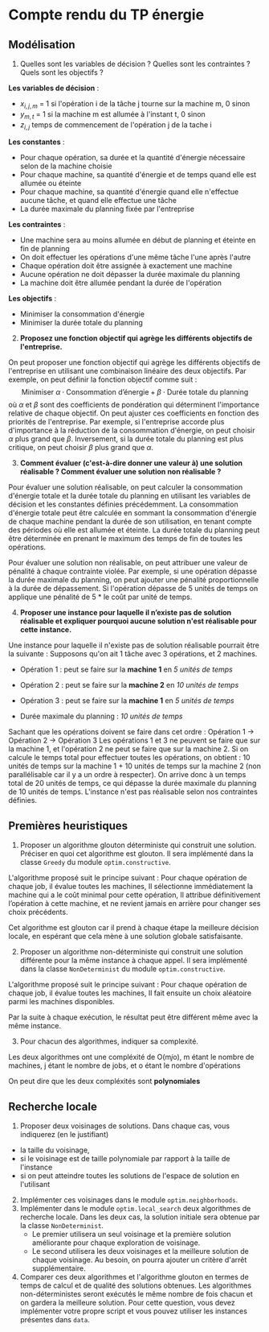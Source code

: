# Compte rendu du TP énergie

## Modélisation
1) Quelles sont les variables de décision ? Quelles sont les contraintes ? Quels sont les objectifs ?

**Les variables de décision** :
- $x_{i,j,m}$ = 1 si l'opération i de la tâche j tourne sur la machine m, 0 sinon
- $y_{m,t}$ = 1 si la machine m est allumée à l'instant t, 0 sinon
- $z_{i,j}$ temps de commencement de l'opération j de la tache i

**Les constantes** :
- Pour chaque opération, sa durée et la quantité d'énergie nécessaire selon de la machine choisie
- Pour chaque machine, sa quantité d'énergie et de temps quand elle est allumée ou éteinte
- Pour chaque machine, sa quantité d'énergie quand elle n'effectue aucune tâche, et quand elle effectue une tâche
- La durée maximale du planning fixée par l'entreprise

**Les contraintes** :
- Une machine sera au moins allumée en début de planning et éteinte en fin de planning
- On doit effectuer les opérations d'une même tâche l'une après l'autre
- Chaque opération doit être assignée à exactement une machine
- Aucune opération ne doit dépasser la durée maximale du planning
- La machine doit être allumée pendant la durée de l'opération

**Les objectifs** : 
- Minimiser la consommation d'énergie
- Minimiser la durée totale du planning

2) **Proposez une fonction objectif qui agrège les différents objectifs de l'entreprise.**

On peut proposer une fonction objectif qui agrège les différents objectifs de l'entreprise en utilisant une combinaison
linéaire des deux objectifs. Par exemple, on peut définir la fonction objectif comme suit :
$$
\text{Minimiser } \alpha \cdot \text{Consommation d'énergie} + \beta \cdot \text{Durée totale du planning}
$$
où $\alpha$ et $\beta$ sont des coefficients de pondération qui déterminent l'importance relative de chaque objectif.
On peut ajuster ces coefficients en fonction des priorités de l'entreprise. Par exemple, si l'entreprise accorde plus d'importance à la réduction de la consommation d'énergie, on peut choisir $\alpha$ plus grand que $\beta$. Inversement, si la durée totale du planning est plus critique, on peut choisir $\beta$ plus grand que $\alpha$.

3) **Comment évaluer (c'est-à-dire donner une valeur à) une solution réalisable ? Comment évaluer une solution non réalisable ?**

Pour évaluer une solution réalisable, on peut calculer la consommation d'énergie totale et la durée totale du planning 
en utilisant les variables de décision et les constantes définies précédemment. La consommation d'énergie totale peut 
être calculée en sommant la consommation d'énergie de chaque machine pendant la durée de son utilisation, en tenant 
compte des périodes où elle est allumée et éteinte. La durée totale du planning peut être déterminée en prenant le 
maximum des temps de fin de toutes les opérations.

Pour évaluer une solution non réalisable, on peut attribuer une valeur de pénalité à chaque contrainte violée. 
Par exemple, si une opération dépasse la durée maximale du planning, on peut ajouter une pénalité proportionnelle à
la durée de dépassement. Si l'opération dépasse de 5 unités de temps on applique une pénalité de 5 * le coût par unité 
de temps.


4) **Proposer une instance pour laquelle il n’existe pas de solution réalisable et expliquer pourquoi aucune solution 
n'est réalisable pour cette instance.**

Une instance pour laquelle il n'existe pas de solution réalisable pourrait être la suivante :
Supposons qu'on ait 1 tâche avec 3 opérations, et 2 machines.
  - Opération 1 : peut se faire sur la **machine 1** en *5 unités de temps*
  - Opération 2 : peut se faire sur la **machine 2** en *10 unités de temps*
  - Opération 3 : peut se faire sur la **machine 1** en *5 unités de temps*

  - Durée maximale du planning : *10 unités de temps*

Sachant que les opérations doivent se faire dans cet ordre : Opération 1 → Opération 2 → Opération 3
Les opérations 1 et 3 ne peuvent se faire que sur la machine 1, et l'opération 2 ne peut se faire que sur la machine 2.
Si on calcule le temps total pour effectuer toutes les opérations, on obtient :
10 unités de temps sur la machine 1 + 10 unités de temps sur la machine 2 (non parallélisable car il y a un ordre
à respecter).
On arrive donc à un temps total de 20 unités de temps, 
ce qui dépasse la durée maximale du planning de 10 unités de temps. L'instance n'est pas réalisable selon nos
contraintes définies.

## Premières heuristiques
1) Proposer un algorithme glouton déterministe qui construit une solution. Préciser en quoi cet algorithme est glouton.
Il sera implémenté dans la classe ```Greedy``` du module ```optim.constructive```.

L'algorithme proposé suit le principe suivant : 
Pour chaque opération de chaque job, il évalue toutes les machines,
Il sélectionne immédiatement la machine qui a le coût minimal pour cette opération,
Il attribue définitivement l’opération à cette machine, et ne revient jamais en arrière pour changer ses choix précédents.

Cet algorithme est glouton car il prend à chaque étape la meilleure décision locale, en espérant que cela mène à une solution globale satisfaisante.

2) Proposer un algorithme non-déterministe qui construit une solution différente pour la même instance à chaque appel.
Il sera implémenté dans la classe ```NonDeterminist``` du module ```optim.constructive```.

L'algorithme proposé suit le principe suivant : 
Pour chaque opération de chaque job, il évalue toutes les machines,
Il fait ensuite un choix aléatoire parmi les machines disponibles.

Par la suite à chaque exécution, le résultat peut être différent même avec la même instance.

3) Pour chacun des algorithmes, indiquer sa complexité.

Les deux algorithmes ont une compléxité de O(m*j*o),
m étant le nombre de machines,
j étant le nombre de jobs,
et o étant le nombre d'opérations

On peut dire que les deux compléxités sont **polynomiales**


## Recherche locale
1) Proposer deux voisinages de solutions. Dans chaque cas, vous indiquerez (en le justifiant)
- la taille du voisinage, 
- si le voisinage est de taille polynomiale par rapport à la taille de l'instance
- si on peut atteindre toutes les solutions de l'espace de solution en l'utilisant
2) Implémenter ces voisinages dans le module ```optim.neighborhoods```.
3) Implémenter dans le module ```optim.local_search``` deux algorithmes de recherche locale.
   Dans les deux cas, la solution initiale sera obtenue par la classe ```NonDeterminist```.
   - Le premier utilisera un seul voisinage et la première solution améliorante pour chaque exploration de voisinage.
   - Le second utilisera les deux voisinages et la meilleure solution de chaque voisinage. Au besoin, on pourra ajouter un critère d'arrêt supplémentaire.
4) Comparer ces deux algorithmes et l'algorithme glouton en termes de temps de calcul et de qualité des solutions obtenues.
   Les algorithmes non-déterministes seront exécutés le même nombre de fois chacun et on gardera la meilleure solution.
   Pour cette question, vous devez implémenter votre propre script et vous pouvez utiliser les instances présentes dans ```data```.